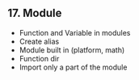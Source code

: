 ## 17. Module
- Function and Variable in modules 
- Create alias
- Module built in (platform, math)
- Function dir
- Import only a part of the module